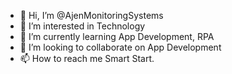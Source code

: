 - 👋 Hi, I’m @AjenMonitoringSystems
- 👀 I’m interested in Technology
- 🌱 I’m currently learning App Development, RPA
- 💞️ I’m looking to collaborate on App Development
- 📫 How to reach me Smart Start.

<!---
AjenMonitoringSystems/AjenMonitoringSystems is a ✨ special ✨ repository because its `README.md` (this file) appears on your GitHub profile.
You can click the Preview link to take a look at your changes.
--->
